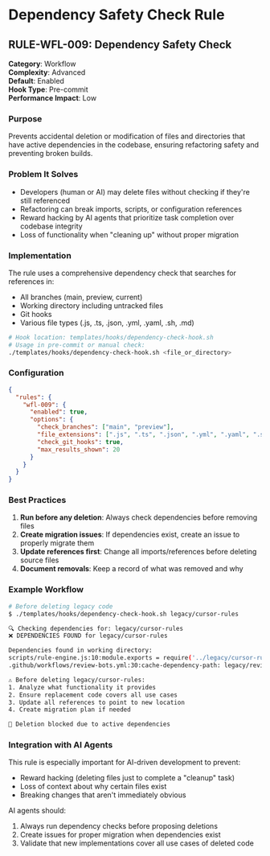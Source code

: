 # Dependency Safety Check Rule

## RULE-WFL-009: Dependency Safety Check

**Category**: Workflow  
**Complexity**: Advanced  
**Default**: Enabled  
**Hook Type**: Pre-commit  
**Performance Impact**: Low

### Purpose
Prevents accidental deletion or modification of files and directories that have active dependencies in the codebase, ensuring refactoring safety and preventing broken builds.

### Problem It Solves
- Developers (human or AI) may delete files without checking if they're still referenced
- Refactoring can break imports, scripts, or configuration references
- Reward hacking by AI agents that prioritize task completion over codebase integrity
- Loss of functionality when "cleaning up" without proper migration

### Implementation

The rule uses a comprehensive dependency check that searches for references in:
- All branches (main, preview, current)
- Working directory including untracked files
- Git hooks
- Various file types (.js, .ts, .json, .yml, .yaml, .sh, .md)

```bash
# Hook location: templates/hooks/dependency-check-hook.sh
# Usage in pre-commit or manual check:
./templates/hooks/dependency-check-hook.sh <file_or_directory>
```

### Configuration

```json
{
  "rules": {
    "wfl-009": {
      "enabled": true,
      "options": {
        "check_branches": ["main", "preview"],
        "file_extensions": [".js", ".ts", ".json", ".yml", ".yaml", ".sh", ".md"],
        "check_git_hooks": true,
        "max_results_shown": 20
      }
    }
  }
}
```

### Best Practices

1. **Run before any deletion**: Always check dependencies before removing files
2. **Create migration issues**: If dependencies exist, create an issue to properly migrate them
3. **Update references first**: Change all imports/references before deleting source files
4. **Document removals**: Keep a record of what was removed and why

### Example Workflow

```bash
# Before deleting legacy code
$ ./templates/hooks/dependency-check-hook.sh legacy/cursor-rules

🔍 Checking dependencies for: legacy/cursor-rules
❌ DEPENDENCIES FOUND for legacy/cursor-rules

Dependencies found in working directory:
scripts/rule-engine.js:10:module.exports = require('../legacy/cursor-rules/rule-engine.js');
.github/workflows/review-bots.yml:30:cache-dependency-path: legacy/review-bots/package.json

⚠️ Before deleting legacy/cursor-rules:
1. Analyze what functionality it provides
2. Ensure replacement code covers all use cases
3. Update all references to point to new location
4. Create migration plan if needed

🛑 Deletion blocked due to active dependencies
```

### Integration with AI Agents

This rule is especially important for AI-driven development to prevent:
- Reward hacking (deleting files just to complete a "cleanup" task)
- Loss of context about why certain files exist
- Breaking changes that aren't immediately obvious

AI agents should:
1. Always run dependency checks before proposing deletions
2. Create issues for proper migration when dependencies exist
3. Validate that new implementations cover all use cases of deleted code